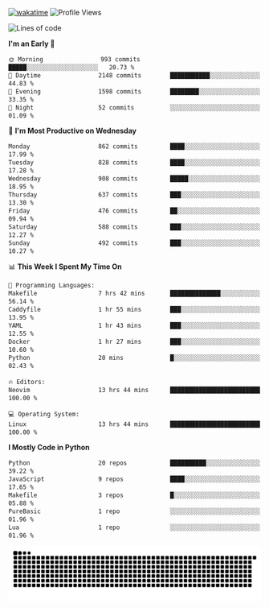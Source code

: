 [![wakatime](https://wakatime.com/badge/user/b920b284-3cde-4cd4-b72e-f7f22d050b16.svg)](https://wakatime.com/@b920b284-3cde-4cd4-b72e-f7f22d050b16)
![Profile Views](http://img.shields.io/badge/Profile%20Views-4586-blue)
<!--START_SECTION:waka-->
![Lines of code](https://img.shields.io/badge/From%20Hello%20World%20I%27ve%20Written-6.4%20million%20lines%20of%20code-blue)

**I'm an Early 🐤** 

```text
🌞 Morning                993 commits         █████░░░░░░░░░░░░░░░░░░░░   20.73 % 
🌆 Daytime                2148 commits        ███████████░░░░░░░░░░░░░░   44.83 % 
🌃 Evening                1598 commits        ████████░░░░░░░░░░░░░░░░░   33.35 % 
🌙 Night                  52 commits          ░░░░░░░░░░░░░░░░░░░░░░░░░   01.09 % 
```
📅 **I'm Most Productive on Wednesday** 

```text
Monday                   862 commits         ████░░░░░░░░░░░░░░░░░░░░░   17.99 % 
Tuesday                  828 commits         ████░░░░░░░░░░░░░░░░░░░░░   17.28 % 
Wednesday                908 commits         █████░░░░░░░░░░░░░░░░░░░░   18.95 % 
Thursday                 637 commits         ███░░░░░░░░░░░░░░░░░░░░░░   13.30 % 
Friday                   476 commits         ██░░░░░░░░░░░░░░░░░░░░░░░   09.94 % 
Saturday                 588 commits         ███░░░░░░░░░░░░░░░░░░░░░░   12.27 % 
Sunday                   492 commits         ███░░░░░░░░░░░░░░░░░░░░░░   10.27 % 
```


📊 **This Week I Spent My Time On** 

```text
💬 Programming Languages: 
Makefile                 7 hrs 42 mins       ██████████████░░░░░░░░░░░   56.14 % 
Caddyfile                1 hr 55 mins        ███░░░░░░░░░░░░░░░░░░░░░░   13.95 % 
YAML                     1 hr 43 mins        ███░░░░░░░░░░░░░░░░░░░░░░   12.55 % 
Docker                   1 hr 27 mins        ███░░░░░░░░░░░░░░░░░░░░░░   10.60 % 
Python                   20 mins             █░░░░░░░░░░░░░░░░░░░░░░░░   02.43 % 

🔥 Editors: 
Neovim                   13 hrs 44 mins      █████████████████████████   100.00 % 

💻 Operating System: 
Linux                    13 hrs 44 mins      █████████████████████████   100.00 % 
```

**I Mostly Code in Python** 

```text
Python                   20 repos            ██████████░░░░░░░░░░░░░░░   39.22 % 
JavaScript               9 repos             ████░░░░░░░░░░░░░░░░░░░░░   17.65 % 
Makefile                 3 repos             █░░░░░░░░░░░░░░░░░░░░░░░░   05.88 % 
PureBasic                1 repo              ░░░░░░░░░░░░░░░░░░░░░░░░░   01.96 % 
Lua                      1 repo              ░░░░░░░░░░░░░░░░░░░░░░░░░   01.96 % 
```




<!--END_SECTION:waka-->
![Snake animation](https://raw.githubusercontent.com/timmypidashev/timmypidashev/main/commits.svg)
